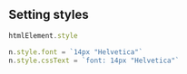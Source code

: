 ## Setting styles
```js
htmlElement.style

n.style.font = `14px "Helvetica"`
n.style.cssText = `font: 14px "Helvetica"`
```
